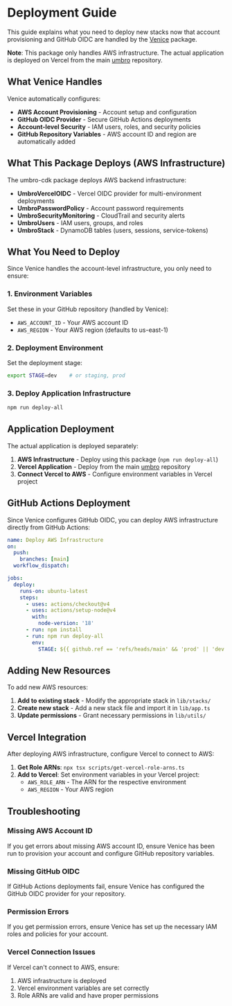 # Deployment Guide

This guide explains what you need to deploy new stacks now that account provisioning and GitHub OIDC are handled by the [Venice](https://github.com/coltenkrauter/venice) package.

**Note**: This package only handles AWS infrastructure. The actual application is deployed on Vercel from the main [umbro](https://github.com/coltenkrauter/umbro) repository.

## What Venice Handles

Venice automatically configures:
- **AWS Account Provisioning** - Account setup and configuration
- **GitHub OIDC Provider** - Secure GitHub Actions deployments
- **Account-level Security** - IAM users, roles, and security policies
- **GitHub Repository Variables** - AWS account ID and region are automatically added

## What This Package Deploys (AWS Infrastructure)

The umbro-cdk package deploys AWS backend infrastructure:

- **UmbroVercelOIDC** - Vercel OIDC provider for multi-environment deployments
- **UmbroPasswordPolicy** - Account password requirements  
- **UmbroSecurityMonitoring** - CloudTrail and security alerts
- **UmbroUsers** - IAM users, groups, and roles
- **UmbroStack** - DynamoDB tables (users, sessions, service-tokens)

## What You Need to Deploy

Since Venice handles the account-level infrastructure, you only need to ensure:

### 1. Environment Variables
Set these in your GitHub repository (handled by Venice):
- `AWS_ACCOUNT_ID` - Your AWS account ID
- `AWS_REGION` - Your AWS region (defaults to us-east-1)

### 2. Deployment Environment
Set the deployment stage:
```bash
export STAGE=dev    # or staging, prod
```

### 3. Deploy Application Infrastructure
```bash
npm run deploy-all
```

## Application Deployment

The actual application is deployed separately:

1. **AWS Infrastructure** - Deploy using this package (`npm run deploy-all`)
2. **Vercel Application** - Deploy from the main [umbro](https://github.com/coltenkrauter/umbro) repository
3. **Connect Vercel to AWS** - Configure environment variables in Vercel project

## GitHub Actions Deployment

Since Venice configures GitHub OIDC, you can deploy AWS infrastructure directly from GitHub Actions:

```yaml
name: Deploy AWS Infrastructure
on:
  push:
    branches: [main]
  workflow_dispatch:

jobs:
  deploy:
    runs-on: ubuntu-latest
    steps:
      - uses: actions/checkout@v4
      - uses: actions/setup-node@v4
        with:
          node-version: '18'
      - run: npm install
      - run: npm run deploy-all
        env:
          STAGE: ${{ github.ref == 'refs/heads/main' && 'prod' || 'dev' }}
```

## Adding New Resources

To add new AWS resources:

1. **Add to existing stack** - Modify the appropriate stack in `lib/stacks/`
2. **Create new stack** - Add a new stack file and import it in `lib/app.ts`
3. **Update permissions** - Grant necessary permissions in `lib/utils/`

## Vercel Integration

After deploying AWS infrastructure, configure Vercel to connect to AWS:

1. **Get Role ARNs**: `npx tsx scripts/get-vercel-role-arns.ts`
2. **Add to Vercel**: Set environment variables in your Vercel project:
   - `AWS_ROLE_ARN` - The ARN for the respective environment
   - `AWS_REGION` - Your AWS region

## Troubleshooting

### Missing AWS Account ID
If you get errors about missing AWS account ID, ensure Venice has been run to provision your account and configure GitHub repository variables.

### Missing GitHub OIDC
If GitHub Actions deployments fail, ensure Venice has configured the GitHub OIDC provider for your repository.

### Permission Errors
If you get permission errors, ensure Venice has set up the necessary IAM roles and policies for your account.

### Vercel Connection Issues
If Vercel can't connect to AWS, ensure:
1. AWS infrastructure is deployed
2. Vercel environment variables are set correctly
3. Role ARNs are valid and have proper permissions 